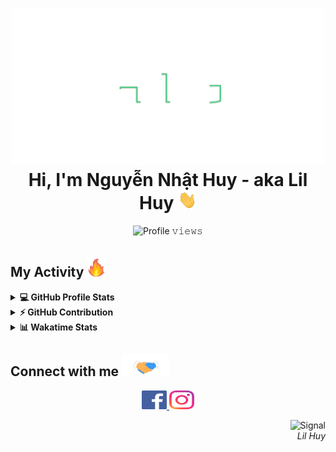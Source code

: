 <!-- Header -->
<h1 align="center">
  <img src="./images/logo.svg" width="500">
  <br>
  Hi, I'm Nguyễn Nhật Huy - aka Lil Huy <img src="./images/hi.gif" width="30px" height="30px">
</h1>

<!-- Counter -->
<p align="center">
  <img alt="Profile 𝚟𝚒𝚎𝚠𝚜" height="20px" src="https://hits.seeyoufarm.com/api/count/incr/badge.svg?url=https://github.com/oHTGo&count_bg=%23579E91&title_bg=%23555555&icon=&icon_color=%23E7E7E7&title=Views&edge_flat=false">
</p>

<!-- Dragon -->
<!-- <p align="center">
  <img alt="Dragon" height="300px" src="./images/dragon.png">
</p> -->

<!-- My Activity -->
<h2>My Activity <img src="./images/github-stats.gif" height="35px"></h2>
<details> 
  <summary><b>💻 GitHub Profile Stats</b></summary>
  <br>
  <p align="center">
    <img alt="Mosted used languages" src="https://github-readme-stats.vercel.app/api/top-langs/?username=oHTGo&layout=compact&theme=dark" height="192px"/>
    <br>
	  <img src="https://github-readme-stats.vercel.app/api?username=oHTGo&show_icons=true&icon_color=ffffff&theme=dark" alt="oHTGo's Github Stats" height="192px"/>
    <br>
    <b>Note:</b> Top languages is only a metric of the languages my public code consists of and doesn't reflect experience or skill level.
  </p>
</details>
<details>
  <summary><b>⚡ GitHub Contribution</b></summary>
  <br>
  <p><img alt="oHTGo's GitHub Contribution" src="https://github.com/oHTGo/oHTGo/blob/snake/snake.svg"/></p>
  <br>
</details>
<details> 
  <summary><b>📊 Wakatime Stats</b></summary>
  <br>
  
<!--START_SECTION:waka-->
![Code Time](http://img.shields.io/badge/Code%20Time-205%20hrs%2044%20mins-blue)

**I'm a Night 🦉** 

```text
🌞 Morning    84 commits     ████░░░░░░░░░░░░░░░░░░░░░   17.83% 
🌆 Daytime    145 commits    ███████░░░░░░░░░░░░░░░░░░   30.79% 
🌃 Evening    194 commits    ██████████░░░░░░░░░░░░░░░   41.19% 
🌙 Night      48 commits     ██░░░░░░░░░░░░░░░░░░░░░░░   10.19%

```
📅 **I'm Most Productive on Tuesday** 

```text
Monday       73 commits     ████░░░░░░░░░░░░░░░░░░░░░   15.5% 
Tuesday      86 commits     ████░░░░░░░░░░░░░░░░░░░░░   18.26% 
Wednesday    74 commits     ████░░░░░░░░░░░░░░░░░░░░░   15.71% 
Thursday     36 commits     ██░░░░░░░░░░░░░░░░░░░░░░░   7.64% 
Friday       55 commits     ███░░░░░░░░░░░░░░░░░░░░░░   11.68% 
Saturday     62 commits     ███░░░░░░░░░░░░░░░░░░░░░░   13.16% 
Sunday       85 commits     ████░░░░░░░░░░░░░░░░░░░░░   18.05%

```


📊 **This Week I Spent My Time On** 

```text
⌚︎ Time Zone: Asia/Ho_Chi_Minh

💬 Programming Languages: 
TypeScript               4 hrs 34 mins       █████████░░░░░░░░░░░░░░░░   36.37% 
CSS                      2 hrs 46 mins       █████░░░░░░░░░░░░░░░░░░░░   21.98% 
Other                    2 hrs 36 mins       █████░░░░░░░░░░░░░░░░░░░░   20.73% 
HTML                     1 hr 11 mins        ██░░░░░░░░░░░░░░░░░░░░░░░   9.4% 
Java                     30 mins             █░░░░░░░░░░░░░░░░░░░░░░░░   4.01%

🔥 Editors: 
VS Code                  10 hrs 12 mins      ████████████████████░░░░░   81.01% 
Browser                  1 hr 53 mins        ███░░░░░░░░░░░░░░░░░░░░░░   15.0% 
NetBeans                 30 mins             █░░░░░░░░░░░░░░░░░░░░░░░░   3.99%

```


<!--END_SECTION:waka-->
</details>

<!-- Connection -->
<h2> Connect with me <img src="./images/handshake.gif" height="35px"></h2>
<p align="center">
  <a href="https://facebook.com/nguyennhathuy.orit" target="_blank">
    <code><img src="./images/facebook.svg" alt="nguyennhathuy.orit" height="30" width="40"/></code>
  </a>
  <a href="https://instagram.com/_.lil.huy._" target="_blank">
    <code><img src="./images/instagram.svg" alt="_.lil.huy._" height="30" width="40"/></code>
  </a>
</p>

<!-- Signal -->
<p align="right">
  <img alt="Signal" height="25px" src="https://media.giphy.com/media/hlRzt8TxCNVcEZBt9w/giphy.gif">
  <br>
  <em>Lil Huy</em>
</p>

